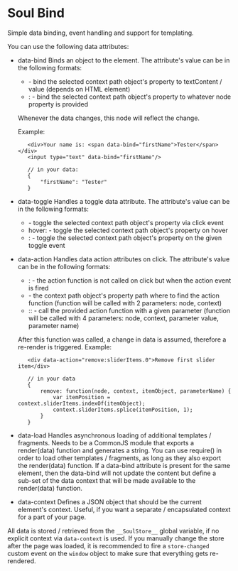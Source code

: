 Soul Bind
=========

Simple data binding, event handling and support for templating.

You can use the following data attributes:

 * data-bind
     Binds an object to the element.
     The attribute's value can be in the following formats:
     - <context-path> - bind the selected context path object's property to textContent / value (depends on HTML element)
     - <node-property>:<context-path> - bind the selected context path object's property to whatever node property is provided
     
     Whenever the data changes, this node will reflect the change.
     
     Example:
      
          <div>Your name is: <span data-bind="firstName">Tester</span></div>
          <input type="text" data-bind="firstName"/>
     
          // in your data:
          {
              "firstName": "Tester"
          }
 * data-toggle
     Handles a toggle data attribute.
     The attribute's value can be in the following formats:
     - <context-path> - toggle the selected context path object's property via click event
     - hover:<context-path> - toggle the selected context path object's property on hover
     - <toggle-event>:<context-path> - toggle the selected context path object's property on the given toggle event

 * data-action
     Handles data action attributes on click.
     The attribute's value can be in the following formats:
     - <action-event>:<action-function> - the action function is not called on click but when the action event is fired
     - <action-function> - the context path object's property path where to find the action function (function will be called with 2 parameters: node, context)
     - <action-event>:<action-function>:<parameter> - call the provided action function with a given parameter (function will be called with 4 parameters: node, context, parameter value, parameter name)
     
     After this function was called, a change in data is assumed, therefore a re-render is triggered.
     Example:
     
          <div data-action="remove:sliderItems.0">Remove first slider item</div>
     
          // in your data
          {
              remove: function(node, context, itemObject, parameterName) {
                  var itemPosition = context.sliderItems.indexOf(itemObject);
                  context.sliderItems.splice(itemPosition, 1);
              }
          }
 * data-load
     Handles asynchronous loading of additional templates / fragments. Needs to be a CommonJS module that exports a render(data) function and generates a string. You can use require() in order to load other templates / fragments, as long as they also export the render(data) function.
     If a data-bind attribute is present for the same element, then the data-bind will not update the content but define a sub-set of the data context that will be made available to the render(data) function.
    
 * data-context
     Defines a JSON object that should be the current element's context. Useful, if you want a separate / encapsulated context for a part of your page.

All data is stored / retrieved from the `__SoulStore__` global variable, if no explicit context via `data-context` is used. If you manually change the store after the page was loaded, it is recommended to fire a `store-changed` custom event on the `window` object to make sure that everything gets re-rendered.
